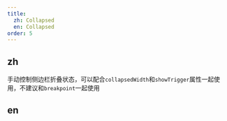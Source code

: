 ```yaml
---
title:
  zh: Collapsed
  en: Collapsed
order: 5
---
```


## zh

手动控制侧边栏折叠状态，可以配合`collapsedWidth`和`showTrigger`属性一起使用，不建议和`breakpoint`一起使用

## en
